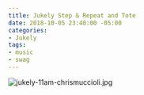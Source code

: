 ```yaml
---
title: Jukely Step & Repeat and Tote
date: 2018-10-05 23:40:00 -05:00
categories:
- Jukely
tags:
- music
- swag
---
```


![jukely-11am-chrismuccioli.jpg](/uploads/jukely-11am-chrismuccioli.jpg)